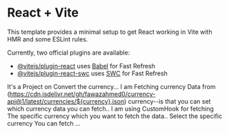 # React + Vite

This template provides a minimal setup to get React working in Vite with HMR and some ESLint rules.

Currently, two official plugins are available:

- [@vitejs/plugin-react](https://github.com/vitejs/vite-plugin-react/blob/main/packages/plugin-react/README.md) uses [Babel](https://babeljs.io/) for Fast Refresh
- [@vitejs/plugin-react-swc](https://github.com/vitejs/vite-plugin-react-swc) uses [SWC](https://swc.rs/) for Fast Refresh

It's a Project on Convert the currency...
I am Fetching currency Data from (https://cdn.jsdelivr.net/gh/fawazahmed0/currency-api@1/latest/currencies/${currency}.json) currency--is that you can set which currency data you can fetch..
I am using CustomHook for fetching The specific currency which you want to fetch the data..
Select the specific currency You can fetch ...
